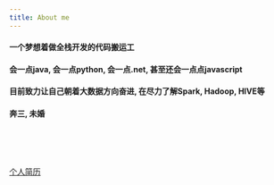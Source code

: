 ```yaml
---
title: About me
---
```


#### 一个梦想着做全栈开发的代码搬运工

#### 会一点java, 会一点python, 会一点.net, 甚至还会一点点javascript

#### 目前致力让自己朝着**大数据**方向奋进, 在尽力了解Spark, Hadoop, HIVE等

#### 奔三, 未婚



<br>
<br>
<br>

[个人简历](/resume)